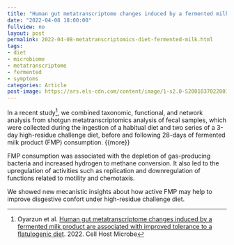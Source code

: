 ```yaml
---
title: "Human gut metatranscriptome changes induced by a fermented milk product are associated with improved tolerance to a flatulogenic diet"
date: "2022-04-08 18:00:00"
fullview: no
layout: post
permalink: 2022-04-08-metatranscriptomics-diet-fermented-milk.html
tags:
- diet
- microbiome
- metatranscriptome
- fermented
- symptoms
categories: Article
post-image: https://ars.els-cdn.com/content/image/1-s2.0-S2001037022001180-ga1_lrg.jpg
---
```



In a recent study[^1], we combined taxonomic, functional, and network analysis from shotgun metatranscriptomics 
analysis of fecal samples, which were collected during the ingestion of a habitual diet 
and two series of a 3-day high-residue challenge diet, before and following 28-days of fermented milk product (FMP) consumption.
{{more}} 

FMP consumption was associated with the depletion of gas-producing bacteria and 
increased hydrogen to methane conversion. It also led to the upregulation of activities
such as replication and downregulation of functions related to motility and chemotaxis.

We showed new mecanistic insights about how active FMP may help to improve disgestive confort under high-residue challenge diet.

[^1]: Oyarzun et al. [Human gut metatranscriptome changes induced by a fermented milk product are associated with improved tolerance to a flatulogenic diet](https://doi.org/10.1016/j.csbj.2022.04.001). 2022. Cell Host Microbe

